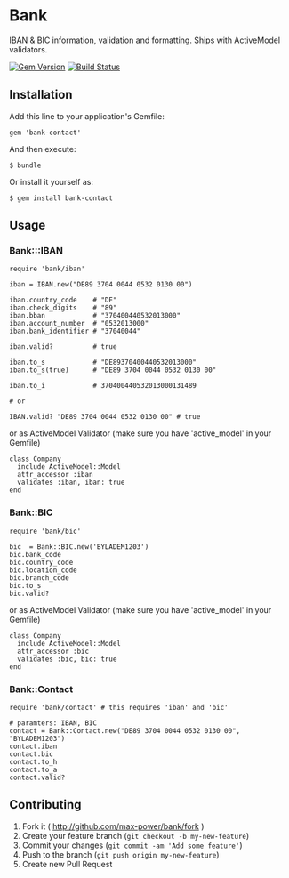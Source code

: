 # Bank

IBAN & BIC information, validation and formatting. Ships with ActiveModel validators.

[![Gem Version](https://badge.fury.io/rb/bank.png)](http://badge.fury.io/rb/bank)
[![Build Status](https://travis-ci.org/max-power/bank.png?branch=master)](https://travis-ci.org/max-power/bank)

## Installation

Add this line to your application's Gemfile:

    gem 'bank-contact'

And then execute:

    $ bundle

Or install it yourself as:

    $ gem install bank-contact

## Usage

### Bank:::IBAN

    require 'bank/iban'

    iban = IBAN.new("DE89 3704 0044 0532 0130 00")

    iban.country_code    # "DE"
    iban.check_digits    # "89"
    iban.bban            # "370400440532013000"
    iban.account_number  # "0532013000"
    iban.bank_identifier # "37040044"

    iban.valid?          # true

    iban.to_s            # "DE89370400440532013000"
    iban.to_s(true)      # "DE89 3704 0044 0532 0130 00"

    iban.to_i            # 370400440532013000131489
    
    # or 
    
    IBAN.valid? "DE89 3704 0044 0532 0130 00" # true

or as ActiveModel Validator (make sure you have 'active_model' in your Gemfile)

    class Company
      include ActiveModel::Model
      attr_accessor :iban
      validates :iban, iban: true
    end
    
### Bank::BIC 
    
    require 'bank/bic'
    
    bic  = Bank::BIC.new('BYLADEM1203')
    bic.bank_code
    bic.country_code
    bic.location_code
    bic.branch_code    
    bic.to_s
    bic.valid?
    
or as ActiveModel Validator (make sure you have 'active_model' in your Gemfile)

    class Company
      include ActiveModel::Model
      attr_accessor :bic
      validates :bic, bic: true
    end
    
### Bank::Contact
     
    require 'bank/contact' # this requires 'iban' and 'bic'
    
    # paramters: IBAN, BIC
    contact = Bank::Contact.new("DE89 3704 0044 0532 0130 00", "BYLADEM1203")
    contact.iban
    contact.bic
    contact.to_h
    contact.to_a
    contact.valid?
    

## Contributing

1. Fork it ( http://github.com/max-power/bank/fork )
2. Create your feature branch (`git checkout -b my-new-feature`)
3. Commit your changes (`git commit -am 'Add some feature'`)
4. Push to the branch (`git push origin my-new-feature`)
5. Create new Pull Request
